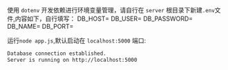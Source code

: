 使用 `dotenv` 开发依赖进行环境变量管理，请自行在 `server` 根目录下新建`.env`文件,内容如下，自行填写：
DB_HOST=
DB_USER=
DB_PASSWORD=
DB_NAME=
DB_PORT=

运行`node app.js`,默认启动在 `localhost:5000` 端口:
```bash
Database connection established.
Server is running on http://localhost:5000
```